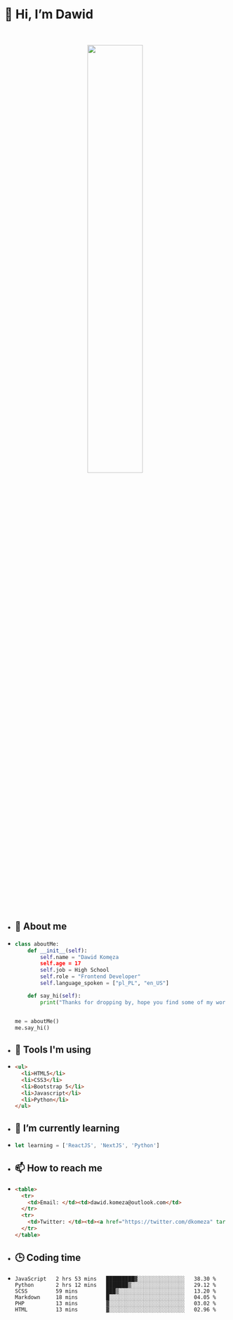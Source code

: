 <h1>👋 Hi, I’m Dawid</h1>
<p align="center">
   <br>
   <br>
   <img src="https://user-images.githubusercontent.com/106035813/169717090-b330e670-ddca-48c9-8b2d-2290dfb78111.png" width="50%">
   <br>
   <br>
</p>



- <h2>💁 About me</h2>
- ```Python
  class aboutMe:
      def __init__(self):
          self.name = "Dawid Komęza
          self.age = 17
          self.job = High School
          self.role = "Frontend Developer"
          self.language_spoken = ["pl_PL", "en_US"]

      def say_hi(self):
          print("Thanks for dropping by, hope you find some of my work interesting.")


  me = aboutMe()
  me.say_hi()
  ```
  
- <h2>🔨 Tools I'm using</h2>
- ```html
  <ul>
    <li>HTML5</li>
    <li>CSS3</li>
    <li>Bootstrap 5</li>
    <li>Javascript</li>
    <li>Python</li>
  </ul>
  
- <h2>🌱 I’m currently learning</h2>
- ```javascript
  let learning = ['ReactJS', 'NextJS', 'Python']
  ```
  
- <h2>📫 How to reach me</h2>
- ```html
  <table>
    <tr>
      <td>Email: </td><td>dawid.komeza@outlook.com</td>
    </tr>
    <tr>
      <td>Twitter: </td><td><a href="https://twitter.com/dkomeza" target="_blank">@dkomeza</a></td>
    </tr>
  </table>
  
- <h2>🕒 Coding time</h2>
- <!--START_SECTION:waka-->

   ```text
   JavaScript   2 hrs 53 mins   █████████▓░░░░░░░░░░░░░░░   38.30 %
   Python       2 hrs 12 mins   ███████▒░░░░░░░░░░░░░░░░░   29.12 %
   SCSS         59 mins         ███▒░░░░░░░░░░░░░░░░░░░░░   13.20 %
   Markdown     18 mins         █░░░░░░░░░░░░░░░░░░░░░░░░   04.05 %
   PHP          13 mins         ▓░░░░░░░░░░░░░░░░░░░░░░░░   03.02 %
   HTML         13 mins         ▓░░░░░░░░░░░░░░░░░░░░░░░░   02.96 %
   ```

   <!--END_SECTION:waka-->
